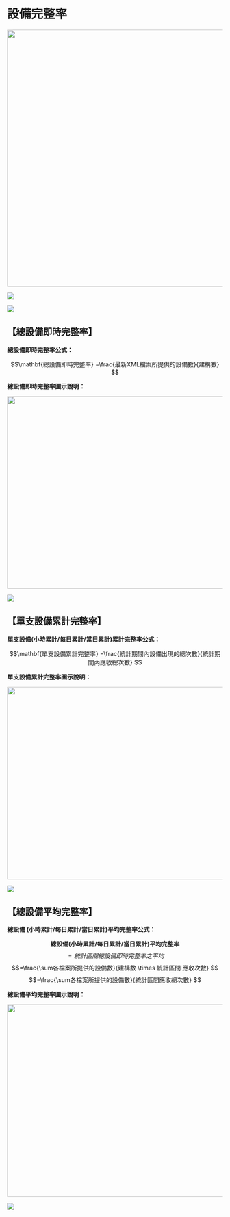 # 設備完整率


   <div align=center><img src="https://github.com/trafficmotc/UploadInformation/blob/master/KPI/KPI計算流程之完整率.png" width="800" height="600" /></div>

 ![ ](https://github.com/trafficmotc/UploadInformation/blob/master/KPI/KPI計算流程之完整率.png)

 ![ ](https://github.com/trafficmotc/UploadInformation/blob/master/KPI/%E7%B8%BD%E8%A8%AD%E5%82%99%E5%8D%B3%E6%99%82%E5%AE%8C%E6%95%B4%E7%8E%87.jpg)

## 【總設備即時完整率】

     
     
  **總設備即時完整率公式：**


$$\mathbf{總設備即時完整率} =\frac{最新XML檔案所提供的設備數}{建構數} $$

 **總設備即時完整率圖示說明：** 
  
   <div align=center><img src="https://github.com/trafficmotc/UploadInformation/blob/master/KPI/總設備即時完整率.png" width="800" height="450" /></div>

 ![ ](https://github.com/trafficmotc/UploadInformation/blob/master/KPI/%E7%B8%BD%E8%A8%AD%E5%82%99%E5%8D%B3%E6%99%82%E5%AE%8C%E6%95%B4%E7%8E%87.png)

## 【單支設備累計完整率】


**單支設備(小時累計/每日累計/當日累計)累計完整率公式：**

 $$\mathbf{單支設備累計完整率} =\frac{統計期間內設備出現的總次數}{統計期間內應收總次數} $$

 **單支設備累計完整率圖示說明：** 
 
  <div align=center><img src="https://github.com/trafficmotc/UploadInformation/blob/master/KPI/單支設備完整率.png" width="800" height="450" /></div>

 ![ ](https://github.com/trafficmotc/UploadInformation/blob/master/KPI/單支設備完整率.png)

## 【總設備平均完整率】


**總設備 (小時累計/每日累計/當日累計)平均完整率公式：**

 $$\mathbf{總設備 (小時累計/每日累計/當日累計)平均完整率} $$
 $$=統計區間總設備即時完整率之平均$$
 $$=\frac{\sum各檔案所提供的設備數}{建構數 \times 統計區間 應收次數} $$
 $$=\frac{\sum各檔案所提供的設備數}{統計區間應收總次數} $$
 
 **總設備平均完整率圖示說明：** 
  
   <div align=center><img src="https://github.com/trafficmotc/UploadInformation/blob/master/KPI/總設備平均完整率.png" width="800" height="450" /></div>
   
   
 ![ ](https://github.com/trafficmotc/UploadInformation/blob/master/KPI/總設備平均完整率.png)
